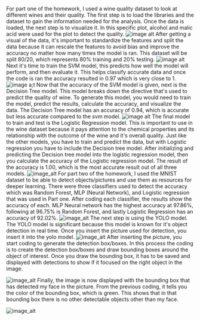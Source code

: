 For part one of the homework, I used a wine quality dataset to look at different wines and their quality. The first step is to load the libraries and the dataset to gain the information needed for the analysis. Once the data is loaded, the next step is to visualize it. In this specific plot, alcohol and malic acid were used for the plot to detect the quality.
![image alt](https://github.com/SetturaM/NANO-706-HW-FINAL/blob/main/Screenshot%202025-10-30%20092314.png?raw=true)
After getting a visual of the data, it's important to standardize the features and split the data because it can rescale the features to avoid bias and improve the accuracy no matter how many times the model is ran. This dataset will be split 80/20, which represents 80% training and 20% testing.
![image alt](https://github.com/SetturaM/NANO-706-HW-FINAL/blob/main/Screenshot%202025-10-30%20092631.png?raw=true)
Next it's time to train the SVM model, this predicts how well the model will perform, and then evaluate it. This helps classify accurate data and once the code is ran the accuracy resulted in 0.97 which is very close to 1.
![image a;t](https://github.com/SetturaM/NANO-706-HW-FINAL/blob/main/Screenshot%202025-10-30%20092719.png?raw=true)
Now that the accuracy of the SVM model is given, next is the Decision Tree model. This model breaks down the directive that's used to predict the quality of wine. To generate this model, you would need to train the model, predict the results, calculate the accuracy, and visualize the data. The Decision Tree model has an accuracy of 0.94, which is accurate but less accurate compared to the svm model.
![image alt](https://github.com/SetturaM/NANO-706-HW-FINAL/blob/main/Screenshot%202025-10-30%20092944.png?raw=true)
The final model to train and test is the Logistic Regression model. This is important to use in the wine dataset because it pays attention to the chemical properties and its relationship with the outcome of the wine and it's overall quality. Just like the other models, you have to train and predict the data, but with Logistic regression you have to include the Decision tree model. After initializing and predicting the Decision tree model into the logistic regression model, then you calculate the accuracy of the Logistic regression model. The result of the accuracy is 1.00, which is the most accurate result out of all three models.
![image_alt](https://github.com/SetturaM/NANO-706-HW-FINAL/blob/main/Screenshot%202025-10-30%20093046.png?raw=true)
For part two of the homework, I used the MNIST dataset to be able to detect objects/pictures and use them as resources for deeper learning. There were three classifiers used to detect the accuracy which was Random Forest, MLP (Neural Network), and Logistic regression that was used in Part one. After coding each classifier, the results show the accuracy of each. MLP Neural network has the highest accuracy at 97.86%, following at 96.75% is Random Forest, and lastly Logistic Regression has an accuracy of 92.02%.
![image_alt](https://github.com/SetturaM/NANO-706-HW-FINAL/blob/main/Screenshot%202025-10-30%20093534.png?raw=true)
The next step is using the YOLO model. The YOLO model is significant because this model is known for it's object detection in real time. Once you insert the picture used for detection, you insert it into the yolo model.
![image_alt](https://github.com/SetturaM/NANO-706-HW-FINAL/blob/main/Screenshot%202025-10-30%20095826.png?raw=true)
After inserting the picture, you start coding to generate the detection box/boxes. In this process the coding is to create the detection box/boxes and draw bounding boxes around the object of interest. Once you draw the bounding box, it has to be saved and displayed with detections to show if it focused on the right object in the image.

![image_alt](https://github.com/SetturaM/NANO-706-HW-FINAL/blob/main/Screenshot%202025-10-30%20095455.png?raw=true)
Finally, the image is now displayed with the bounding box that has detected my face in the picture. From the previous coding, it tells you the color of the bounding box, which is green. This shows that in that bounding box there is no other detectable objects other than my face.

![image_alt](https://github.com/SetturaM/NANO-706-HW-FINAL/blob/main/Screenshot%202025-10-30%20095505.png?raw=true)

